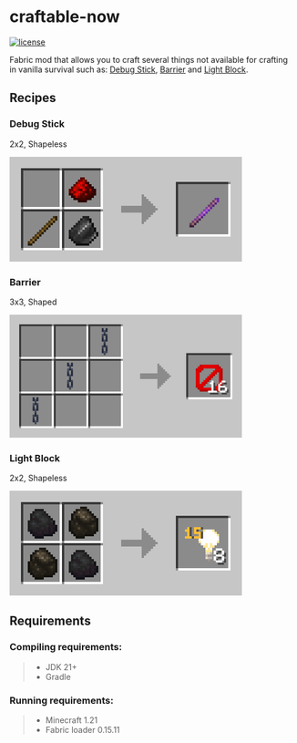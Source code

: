 # craftable-now

[![license](https://img.shields.io/badge/license-MIT-blue)](LICENSE)

Fabric mod that allows you to craft several things not available for crafting in vanilla survival such as: [Debug Stick](https://minecraft.fandom.com/wiki/Debug_Stick), [Barrier](https://minecraft.fandom.com/wiki/Barrier) and [Light Block](https://minecraft.fandom.com/wiki/Light_Block).

## Recipes

### Debug Stick

2x2, Shapeless

![Debug Stick recipe](https://github.com/mishakrpv/craftable-now/blob/master/img/debug-stick-recipe.png?raw=true)

### Barrier

3x3, Shaped

<img src="https://github.com/mishakrpv/craftable-now/blob/master/img/barrier-recipe.png?raw=true" alt="Barrier recipe" width="408"/>

### Light Block

2x2, Shapeless

![Light Block recipe](https://github.com/mishakrpv/craftable-now/blob/master/img/light.png?raw=true)

## Requirements

### Compiling requirements:
>- JDK 21+
>- Gradle

### Running requirements:
>- Minecraft 1.21
>- Fabric loader 0.15.11

